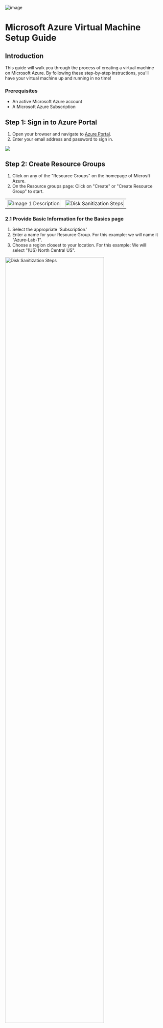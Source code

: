 ![image](https://i.imgur.com/qUcz7pD.png)

# Microsoft Azure Virtual Machine Setup Guide

## Introduction
This guide will walk you through the process of creating a virtual machine on Microsoft Azure. By following these step-by-step instructions, you'll have your virtual machine up and running in no time!

### Prerequisites
- An active Microsoft Azure account
- A Microsoft Azure Subscription

## Step 1: Sign in to Azure Portal
1. Open your browser and navigate to [Azure Portal](https://portal.azure.com).
2. Enter your email address and password to sign in.
<img src="https://i.imgur.com/ExNiOVz.png"/>

## Step 2: Create Resource Groups
1. Click on any of the "Resource Groups" on the homepage of Microsft Azure.
2. On the Resource groups page: Click on "Create" or "Create Resource Group" to start.
<table>
<tr>
<td>
<img src="https://i.imgur.com/8EI37a6.png" alt="Image 1 Description" width="100%"/>
</td>
<td>
<img src="https://i.imgur.com/675FWTh.png" alt="Disk Sanitization Steps" width="100%"/>
</td>
</tr>
</table>

### 2.1 Provide Basic Information for the Basics page
1. Select the appropriate 'Subscription.'
2. Enter a name for your Resource Group. For this example: we will name it "Azure-Lab-1".
3. Choose a region closest to your location. For this example: We will select "(US) North Central US".
<img src="https://i.imgur.com/J4aqr2K.png" height="80%" width="80%" alt="Disk Sanitization Steps"/>

### 2.2 Provide Basic Information for the Tags page (Optional)
You have the option to specify a tag if you want. It is used in an organization to keep track of certain data about certain resources or metadata to easily see who created the resource group(s). For this example: We will skip this.
<img src="https://i.imgur.com/dPInbYP.png" height="80%" width="80%" alt="Disk Sanitization Steps"/>

### 2.3 Review & Create a Resource Group
1. Once it starts validating the information to see if everything is clear, you will see "Validation Passed" on the left side of the screen. Then you can proceed to create the resource group.
2. The Resource Group is now created.
<table>
<tr>
<td>
<img src="https://i.imgur.com/9zvrdzQ.png" alt="Image 1 Description" width="100%"/>
</td>
<td>
<img src="https://i.imgur.com/DZiwlcD.png" alt="Disk Sanitization Steps" width="100%"/>
</td>
</tr>
</table>

## Step 3: Create Azure Virtual Machine
1. Search and click on "virtual machines" from the search bar.
<img src="https://i.imgur.com/6LSssAj.png" height="80%" width="80%" alt="Disk Sanitization Steps"/>
2. Select "Azure Virtual Machine".
<img src="https://i.imgur.com/0TPmNH6.png" height="80%" width="80%" alt="Disk Sanitization Steps"/>

### 3.1 Provide Basic Information for the Basics page
## Project details 
1. Select the appropriate Subscription.
2. Create or select an existing 'Resource Group. For this example: we will select "Azure-Lab-1".
## Instance details
3. Enter a name for your virtual machine. For this example: We will name it "VM1".
4. Choose a region closest to your location. For this example: We will select "(US) North Central US".
5. Choose the Virtual Machine Image. For the example: We will select "Windows 10 Pro, version 22H2 - x64 Gen2".
6.  Select the desired 'Size' for your virtual machine. For the example: We will select "Standard_E2s_v3 - 2 vcpus, 16 GiB memory ($91.98/month)".
## Administrator account
7. Create "Username, Password, then confirm password". (If you forget the password, you will have to delete and create another VM.)
## Licensing
8. Check the box that says "I confirm I have an eligible Windows 10/11 license with multi-tenant hosting rights" before you click on "Next: Disks".
<table>
<tr>
<td>
<img src="https://i.imgur.com/2Whx8Eu.png" alt="Image 1 Description" width="100%"/>
</td>
<td>
<img src="https://i.imgur.com/x0pvnVE.png" alt="Disk Sanitization Steps" width="100%"/>
</td>
</tr>
</table>

### 3.2 Provide Basic Information for the Disks page
1. Leave the page as is.
<img src="https://i.imgur.com/dH02jbP.png" height="80%" width="80%" alt="Disk Sanitization Steps"/>

### 3.3 Provide Basic Information for the Networking page
1. Verify the public and private IP Addresses then leave the page as is.
<img src="https://i.imgur.com/A3JyALs.png" height="80%" width="80%" alt="Disk Sanitization Steps"/>

### 3.4 Review & Create a Virtual Machine
1. Once it starts validating the information to see if everything is clear, you will see "Validation Passed" on the left side of the screen. Then you can proceed to create the virtual machine.
<img src="https://i.imgur.com/wDvYkce.png" height="80%" width="80%" alt="Disk Sanitization Steps"/>
2. Once you click the "Create button", you will see "Your deployment is complete". That is when your virtual machine will be created.
<img src="https://i.imgur.com/qnYPKTM.png" height="80%" width="80%" alt="Disk Sanitization Steps"/>
3. Search and click on "Virtual Machines" from the search bar to look for the VM you created.
<img src="https://i.imgur.com/MdXKfgO.png" height="80%" width="80%" alt="Disk Sanitization Steps"/>
4. The Virtual machine is now created.
<img src="https://i.imgur.com/Rc8GLM8.png" height="80%" width="80%" alt="Disk Sanitization Steps"/>

## Conclusion
Congratulations! You have successfully created and connected to a virtual machine on Microsoft Azure. If you encounter any issues, refer to the [Azure Virtual Machines documentation](https://docs.microsoft.com/en-us/azure/virtual-machines/).

Enjoy your Azure Virtual Machine, and don't hesitate to reach out with any questions or contributions!
